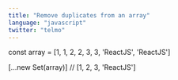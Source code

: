 ```yaml
---
title: "Remove duplicates from an array"
language: "javascript"
twitter: "telmo"
---
```


const array = [1, 1, 2, 2, 3, 3, 'ReactJS', 'ReactJS']

[...new Set(array)] // [1, 2, 3, 'ReactJS']
